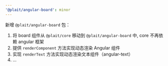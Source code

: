 ```yaml
---
'@plait/angular-board': minor
---
```


新增 `@plait/angular-board` 包：

1. 将 board 组件从 `@plait/core` 移动到 `@plait/angular-board` 中, core 不再依赖 angular 框架
2. 提供 `renderComponent` 方法实现动态渲染 Angular 组件
3. 实现 `renderText` 方法实现动态渲染文本组件（angular-text）
4. ...

